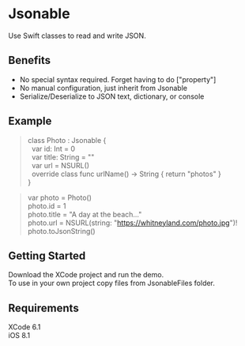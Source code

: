 
Jsonable
==
Use Swift classes to read and write JSON.

Benefits
-
- No special syntax required.  Forget having to do ["property"]
- No manual configuration, just inherit from Jsonable
- Serialize/Deserialize to JSON text, dictionary, or console

Example
-
> class Photo : Jsonable {      
> &nbsp;&nbsp;var id: Int = 0  
> &nbsp;&nbsp;var title: String = ""  
> &nbsp;&nbsp;var url = NSURL()  
> &nbsp;&nbsp;override class func urlName() -> String { return "photos" }  
}  

> var photo = Photo()  
> photo.id = 1  
> photo.title = "A day at the beach..."  
> photo.url = NSURL(string: "https://whitneyland.com/photo.jpg")!  
> photo.toJsonString()  

Getting Started
-
Download the XCode project and run the demo.  
To use in your own project copy files from JsonableFiles folder.  

Requirements
-
XCode 6.1   
iOS 8.1  
